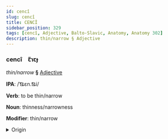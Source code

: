 ```yaml
---
id: cencî
slug: cencî
title: CENCÎ
sidebar_position: 329
tags: [cencî, Adjective, Balto-Slavic, Anatomy, Anatomy 302]
description: thin/narrow § Adjective
---
```


### cencî&emsp;<span kind="abugida">ꞇ̃ɿꞇɟ</span>

*thin/narrow* **§** [Adjective](../../tags/Adjective)

**IPA**: /ˈt͡ɕɛn.t͡ɕi/

**Verb**: to be thin/narrow

**Noun**: thinness/narrowness

**Modifier**: thin/narrow

<details>
    <summary>Origin</summary>
    Kashubian cenczi [tsɛntʃi]<br/>
    <em>Balto-Slavic Language Family</em>
</details>